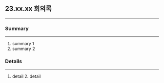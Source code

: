 ## 23.xx.xx 회의록

---

### Summary

---
1. summary 1
2. summary 2
### Details

---
1. detail
   2. detail